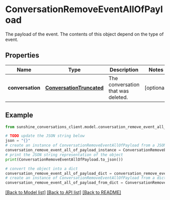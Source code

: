 # ConversationRemoveEventAllOfPayload

The payload of the event. The contents of this object depend on the type of event.

## Properties

Name | Type | Description | Notes
------------ | ------------- | ------------- | -------------
**conversation** | [**ConversationTruncated**](ConversationTruncated.md) | The conversation that was deleted. | [optional] 

## Example

```python
from sunshine_conversations_client.model.conversation_remove_event_all_of_payload import ConversationRemoveEventAllOfPayload

# TODO update the JSON string below
json = "{}"
# create an instance of ConversationRemoveEventAllOfPayload from a JSON string
conversation_remove_event_all_of_payload_instance = ConversationRemoveEventAllOfPayload.from_json(json)
# print the JSON string representation of the object
print(ConversationRemoveEventAllOfPayload.to_json())

# convert the object into a dict
conversation_remove_event_all_of_payload_dict = conversation_remove_event_all_of_payload_instance.to_dict()
# create an instance of ConversationRemoveEventAllOfPayload from a dict
conversation_remove_event_all_of_payload_from_dict = ConversationRemoveEventAllOfPayload.from_dict(conversation_remove_event_all_of_payload_dict)
```
[[Back to Model list]](../README.md#documentation-for-models) [[Back to API list]](../README.md#documentation-for-api-endpoints) [[Back to README]](../README.md)


